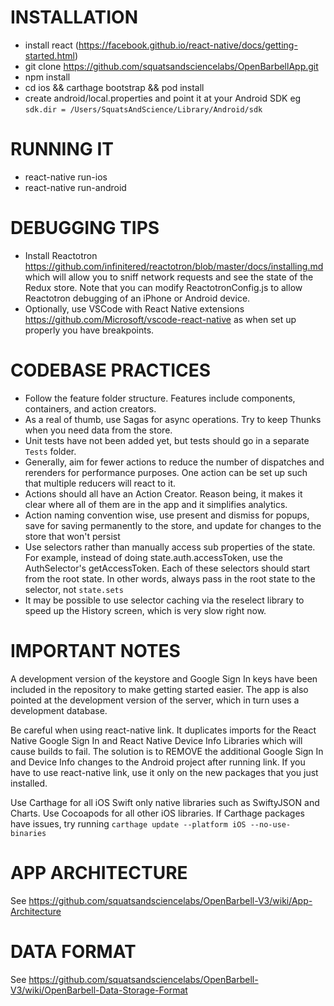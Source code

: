 # INSTALLATION

* install react (https://facebook.github.io/react-native/docs/getting-started.html)
* git clone https://github.com/squatsandsciencelabs/OpenBarbellApp.git
* npm install
* cd ios && carthage bootstrap && pod install
* create android/local.properties and point it at your Android SDK eg `sdk.dir = /Users/SquatsAndScience/Library/Android/sdk`

# RUNNING IT

* react-native run-ios
* react-native run-android

# DEBUGGING TIPS

* Install Reactotron https://github.com/infinitered/reactotron/blob/master/docs/installing.md which will allow you to sniff network requests and see the state of the Redux store. Note that you can modify ReactotronConfig.js to allow Reactotron debugging of an iPhone or Android device.
* Optionally, use VSCode with React Native extensions https://github.com/Microsoft/vscode-react-native as when set up properly you have breakpoints.

# CODEBASE PRACTICES

* Follow the feature folder structure. Features include components, containers, and action creators.
* As a real of thumb, use Sagas for async operations. Try to keep Thunks when you need data from the store.
* Unit tests have not been added yet, but tests should go in a separate `Tests` folder.
* Generally, aim for fewer actions to reduce the number of dispatches and rerenders for performance purposes. One action can be set up such that multiple reducers will react to it.
* Actions should all have an Action Creator. Reason being, it makes it clear where all of them are in the app and it simplifies analytics.
* Action naming convention wise, use present and dismiss for popups, save for saving permanently to the store, and update for changes to the store that won't persist
* Use selectors rather than manually access sub properties of the state. For example, instead of doing state.auth.accessToken, use the AuthSelector's getAccessToken. Each of these selectors should start from the root state. In other words, always pass in the root state to the selector, not `state.sets`
* It may be possible to use selector caching via the reselect library to speed up the History screen, which is very slow right now.

# IMPORTANT NOTES

A development version of the keystore and Google Sign In keys have been included in the repository to make getting started easier. The app is also pointed at the development version of the server, which in turn uses a development database.

Be careful when using react-native link. It duplicates imports for the React Native Google Sign In and React Native Device Info Libraries which will cause builds to fail. The solution is to REMOVE the additional Google Sign In and Device Info changes to the Android project after running link. If you have to use react-native link, use it only on the new packages that you just installed.

Use Carthage for all iOS Swift only native libraries such as SwiftyJSON and Charts. Use Cocoapods for all other iOS libraries. If Carthage packages have issues, try running `carthage update --platform iOS --no-use-binaries`

# APP ARCHITECTURE

See https://github.com/squatsandsciencelabs/OpenBarbell-V3/wiki/App-Architecture

# DATA FORMAT

See https://github.com/squatsandsciencelabs/OpenBarbell-V3/wiki/OpenBarbell-Data-Storage-Format

